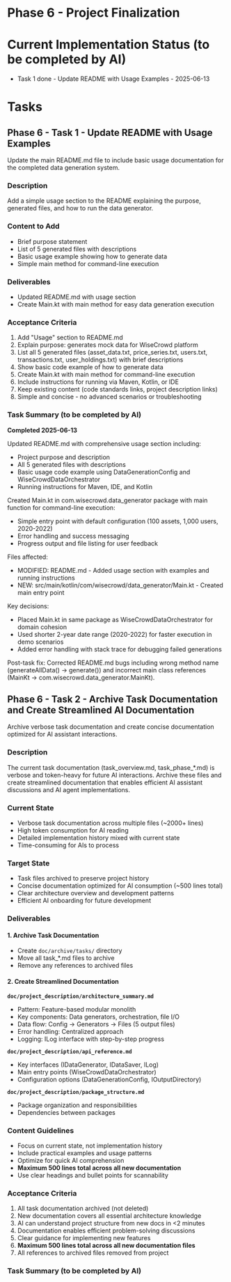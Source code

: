 # Phase 6 - Project Finalization

# Current Implementation Status (to be completed by AI)
- Task 1 done - Update README with Usage Examples - 2025-06-13

# Tasks

## Phase 6 - Task 1 - Update README with Usage Examples
Update the main README.md file to include basic usage documentation for the completed data generation system.

### Description
Add a simple usage section to the README explaining the purpose, generated files, and how to run the data generator.

### Content to Add
- Brief purpose statement
- List of 5 generated files with descriptions
- Basic usage example showing how to generate data
- Simple main method for command-line execution

### Deliverables
- Updated README.md with usage section
- Create Main.kt with main method for easy data generation execution

### Acceptance Criteria
1. Add "Usage" section to README.md
2. Explain purpose: generates mock data for WiseCrowd platform
3. List all 5 generated files (asset_data.txt, price_series.txt, users.txt, transactions.txt, user_holdings.txt) with brief descriptions
4. Show basic code example of how to generate data
5. Create Main.kt with main method for command-line execution
6. Include instructions for running via Maven, Kotlin, or IDE
7. Keep existing content (code standards links, project description links)
8. Simple and concise - no advanced scenarios or troubleshooting

### Task Summary (to be completed by AI)
**Completed 2025-06-13**

Updated README.md with comprehensive usage section including:
- Project purpose and description
- All 5 generated files with descriptions  
- Basic usage code example using DataGenerationConfig and WiseCrowdDataOrchestrator
- Running instructions for Maven, IDE, and Kotlin

Created Main.kt in com.wisecrowd.data_generator package with main function for command-line execution:
- Simple entry point with default configuration (100 assets, 1,000 users, 2020-2022)
- Error handling and success messaging
- Progress output and file listing for user feedback

Files affected:
- MODIFIED: README.md - Added usage section with examples and running instructions
- NEW: src/main/kotlin/com/wisecrowd/data_generator/Main.kt - Created main entry point

Key decisions:
- Placed Main.kt in same package as WiseCrowdDataOrchestrator for domain cohesion
- Used shorter 2-year date range (2020-2022) for faster execution in demo scenarios
- Added error handling with stack trace for debugging failed generations

Post-task fix: Corrected README.md bugs including wrong method name (generateAllData() → generate()) and incorrect main class references (MainKt → com.wisecrowd.data_generator.MainKt).

## Phase 6 - Task 2 - Archive Task Documentation and Create Streamlined AI Documentation
Archive verbose task documentation and create concise documentation optimized for AI assistant interactions.

### Description
The current task documentation (task_overview.md, task_phase_*.md) is verbose and token-heavy for future AI interactions. Archive these files and create streamlined documentation that enables efficient AI assistant discussions and AI agent implementations.

### Current State
- Verbose task documentation across multiple files (~2000+ lines)
- High token consumption for AI reading
- Detailed implementation history mixed with current state
- Time-consuming for AIs to process

### Target State
- Task files archived to preserve project history
- Concise documentation optimized for AI consumption (~500 lines total)
- Clear architecture overview and development patterns
- Efficient AI onboarding for future development

### Deliverables

#### 1. Archive Task Documentation
- Create `doc/archive/tasks/` directory
- Move all task_*.md files to archive
- Remove any references to archived files

#### 2. Create Streamlined Documentation

**`doc/project_description/architecture_summary.md`**
- Pattern: Feature-based modular monolith
- Key components: Data generators, orchestration, file I/O
- Data flow: Config → Generators → Files (5 output files)
- Error handling: Centralized approach
- Logging: ILog interface with step-by-step progress

**`doc/project_description/api_reference.md`**
- Key interfaces (IDataGenerator, IDataSaver, ILog)
- Main entry points (WiseCrowdDataOrchestrator)
- Configuration options (DataGenerationConfig, IOutputDirectory)

**`doc/project_description/package_structure.md`**
- Package organization and responsibilities
- Dependencies between packages

### Content Guidelines
- Focus on current state, not implementation history
- Include practical examples and usage patterns
- Optimize for quick AI comprehension
- **Maximum 500 lines total across all new documentation**
- Use clear headings and bullet points for scannability

### Acceptance Criteria
1. All task documentation archived (not deleted)
2. New documentation covers all essential architecture knowledge
3. AI can understand project structure from new docs in <2 minutes
4. Documentation enables efficient problem-solving discussions
5. Clear guidance for implementing new features
6. **Maximum 500 lines total across all new documentation files**
7. All references to archived files removed from project

### Task Summary (to be completed by AI)
